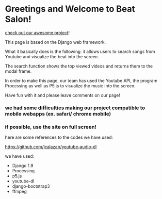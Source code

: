 # Greetings and Welcome to Beat Salon!
[check out our awesome project](https://beatsalon.xyx)!

This page is based on the Django web framework.

What it basically does is the following: it allows users to search songs from Youtube and visualize the beat into the screen.

The search function shows the top viewed videos and returns them to the modal frame.

In order to make this page, our team has used the Youtube API, the program Processing as well as P5.js to visualize the music into the screen.

Have fun with it and please leave comments on our page!

### we had some difficulties making our project compatible to mobile webapps (ex. safari/ chrome mobile)
### if possible, use the site on full screen!

here are some references to the codes we have used:

https://github.com/jcalazan/youtube-audio-dl

we have used:

* Django 1.9
* Processing
* p5.js
* youtube-dl
* django-bootstrap3
* ffmpeg

